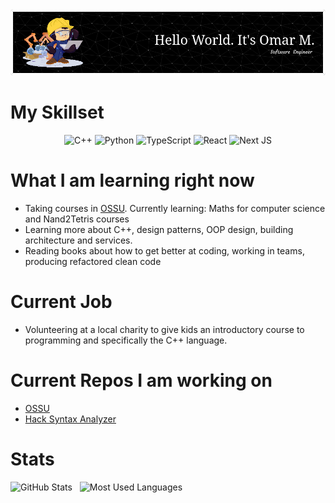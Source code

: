 <img src="./github-header-image.png" />

# My Skillset

<div align="center">

![C++](https://img.shields.io/badge/c++-%2300599C.svg?style=for-the-badge&logo=c%2B%2B&logoColor=white)
![Python](https://img.shields.io/badge/python-3670A0?style=for-the-badge&logo=python&logoColor=ffdd54)
![TypeScript](https://img.shields.io/badge/typescript-%23007ACC.svg?style=for-the-badge&logo=typescript&logoColor=white)
![React](https://img.shields.io/badge/react-%2320232a.svg?style=for-the-badge&logo=react&logoColor=%2361DAFB)
![Next JS](https://img.shields.io/badge/Next-black?style=for-the-badge&logo=next.js&logoColor=white)

</div>

# What I am learning right now

- Taking courses in [OSSU](https://github.com/omardoescode/OSSU). Currently learning: Maths for computer science and Nand2Tetris courses
- Learning more about C++, design patterns, OOP design, building architecture and services.
- Reading books about how to get better at coding, working in teams, producing refactored clean code

# Current Job

- Volunteering at a local charity to give kids an introductory course to programming and specifically the C++ language.

# Current Repos I am working on

- [OSSU](https://github.com/omardoescode/OSSU)
- [Hack Syntax Analyzer](https://github.com/omardoescode/Hack-Syntax-Analyzer)

# Stats

<p>
    <img height=175 alt="GitHub Stats" src="https://github-readme-stats.vercel.app/api?username=omardoescode&show_icons=true&count_private=true&theme=github_dark" />&nbsp;&nbsp;
    <img height=175 alt="Most Used Languages" src="https://github-readme-stats.vercel.app/api/top-langs/?username=omardoescode&layout=compact&theme=github_dark" />&nbsp;&nbsp;
</p>
